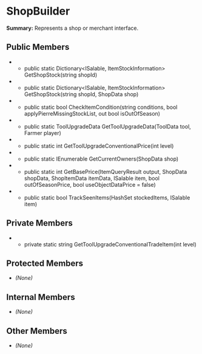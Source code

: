 # ShopBuilder

**Summary:** Represents a shop or merchant interface.

## Public Members
- - public static Dictionary<ISalable, ItemStockInformation> GetShopStock(string shopId)
- - public static Dictionary<ISalable, ItemStockInformation> GetShopStock(string shopId, ShopData shop)
- - public static bool CheckItemCondition(string conditions, bool applyPierreMissingStockList, out bool isOutOfSeason)
- - public static ToolUpgradeData GetToolUpgradeData(ToolData tool, Farmer player)
- - public static int GetToolUpgradeConventionalPrice(int level)
- - public static IEnumerable<ShopOwnerData> GetCurrentOwners(ShopData shop)
- - public static int GetBasePrice(ItemQueryResult output, ShopData shopData, ShopItemData itemData, ISalable item, bool outOfSeasonPrice, bool useObjectDataPrice = false)
- - public static bool TrackSeenItems(HashSet<string> stockedItems, ISalable item)

## Private Members
- - private static string GetToolUpgradeConventionalTradeItem(int level)

## Protected Members
- *(None)*

## Internal Members
- *(None)*

## Other Members
- *(None)*
